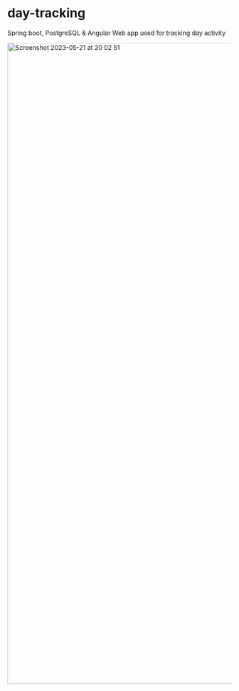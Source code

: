 # day-tracking
Spring boot, PostgreSQL &amp; Angular 
Web app used for tracking day activity

<img width="1440" alt="Screenshot 2023-05-21 at 20 02 51" src="https://github.com/aca97/day-tracking/assets/102461964/41cb3550-005a-4cc8-89d2-b10f940de9f0">
